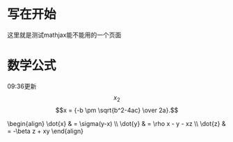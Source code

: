 # 写在开始
这里就是测试mathjax能不能用的一个页面
# 数学公式
09:36更新
$$x_2$$
$$x = {-b \pm \sqrt{b^2-4ac} \over 2a}.$$
<p>
\begin{align}
\dot{x} & = \sigma(y-x) \\
\dot{y} & = \rho x - y - xz \\
\dot{z} & = -\beta z + xy
\end{align}
</p>
